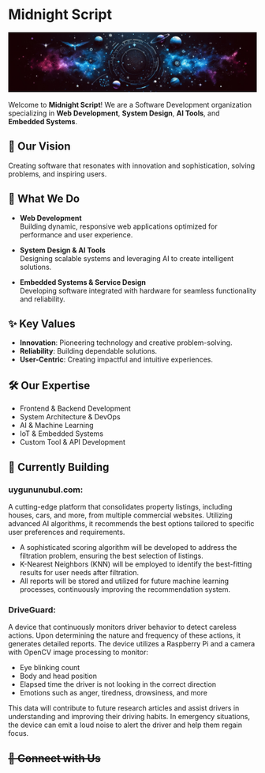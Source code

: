 # Midnight Script

![Midnight Script Banner](assets/banner.jpeg)

Welcome to **Midnight Script**! We are a Software Development organization specializing in **Web Development**, **System Design**, **AI Tools**, and **Embedded Systems**.

## 🌌 Our Vision
Creating software that resonates with innovation and sophistication, solving problems, and inspiring users.

## 🚀 What We Do

- **Web Development**  
    Building dynamic, responsive web applications optimized for performance and user experience.

- **System Design & AI Tools**  
    Designing scalable systems and leveraging AI to create intelligent solutions.

- **Embedded Systems & Service Design**  
    Developing software integrated with hardware for seamless functionality and reliability.

## ✨ Key Values

- **Innovation**: Pioneering technology and creative problem-solving.
- **Reliability**: Building dependable solutions.
- **User-Centric**: Creating impactful and intuitive experiences.

## 🛠️ Our Expertise

- Frontend & Backend Development
- System Architecture & DevOps
- AI & Machine Learning
- IoT & Embedded Systems
- Custom Tool & API Development

## 🔧 Currently Building

### uygununubul.com:
A cutting-edge platform that consolidates property listings, including houses, cars, and more, from multiple commercial websites. Utilizing advanced AI algorithms, it recommends the best options tailored to specific user preferences and requirements.

- A sophisticated scoring algorithm will be developed to address the filtration problem, ensuring the best selection of listings.
- K-Nearest Neighbors (KNN) will be employed to identify the best-fitting results for user needs after filtration.
- All reports will be stored and utilized for future machine learning processes, continuously improving the recommendation system.

### DriveGuard:
A device that continuously monitors driver behavior to detect careless actions. Upon determining the nature and frequency of these actions, it generates detailed reports. The device utilizes a Raspberry Pi and a camera with OpenCV image processing to monitor:

- Eye blinking count
- Body and head position
- Elapsed time the driver is not looking in the correct direction
- Emotions such as anger, tiredness, drowsiness, and more

This data will contribute to future research articles and assist drivers in understanding and improving their driving habits. In emergency situations, the device can emit a loud noise to alert the driver and help them regain focus.

## ~~🔗 Connect with Us~~
